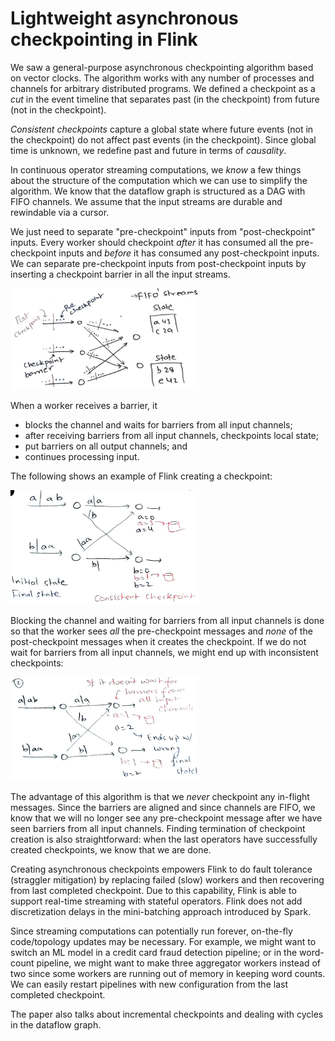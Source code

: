 # Lightweight asynchronous checkpointing in Flink

We saw a general-purpose asynchronous checkpointing algorithm based on vector
clocks. The algorithm works with any number of processes and channels for
arbitrary distributed programs. We defined a checkpoint as a *cut* in the event
timeline that separates past (in the checkpoint) from future (not in the
checkpoint).

*Consistent checkpoints* capture a global state where future events (not in the
checkpoint) do not affect past events (in the checkpoint). Since global time is
unknown, we redefine past and future in terms of *causality*.

In continuous operator streaming computations, we *know* a few things about the
structure of the computation which we can use to simplify the algorithm. We know
that the dataflow graph is structured as a DAG with FIFO channels. We assume
that the input streams are durable and rewindable via a cursor.

We just need to separate "pre-checkpoint" inputs from "post-checkpoint" inputs.
Every worker should checkpoint *after* it has consumed all the pre-checkpoint
inputs and *before* it has consumed any post-checkpoint inputs. We can separate
pre-checkpoint inputs from post-checkpoint inputs by inserting a checkpoint
barrier in all the input streams.

<img src="assets/figs/flink-markers.png" alt="Lightweight asynchronous checkpoints in Flink" width="300"/>

When a worker receives a barrier, it 
* blocks the channel and waits for barriers from all input channels;
* after receiving barriers from all input channels, checkpoints local state;
* put barriers on all output channels; and
* continues processing input.

The following shows an example of Flink creating a checkpoint:

<img src="assets/figs/flink-cons-cp.png" alt="An example of consistent checkpoint" width="300"/>

Blocking the channel and waiting for barriers from all input channels is done so
that the worker sees *all* the pre-checkpoint messages and *none* of the
post-checkpoint messages when it creates the checkpoint. If we do not wait for
barriers from all input channels, we might end up with inconsistent checkpoints:

<img src="assets/figs/flink-incons-cp.png" alt="Not aligning leads to inconsistent checkpoints" width="300"/>

The advantage of this algorithm is that we *never* checkpoint any in-flight
messages. Since the barriers are aligned and since channels are FIFO, we know
that we will no longer see any pre-checkpoint message after we have seen
barriers from all input channels. Finding termination of checkpoint creation is
also straightforward: when the last operators have successfully created 
checkpoints, we know that we are done.

Creating asynchronous checkpoints empowers Flink to do fault tolerance
(straggler mitigation) by replacing failed (slow) workers and then recovering
from last completed checkpoint. Due to this capability, Flink is able to support
real-time streaming with stateful operators. Flink does not add discretization
delays in the mini-batching approach introduced by Spark.

Since streaming computations can potentially run forever, on-the-fly
code/topology updates may be necessary. For example, we might want to switch an
ML model in a credit card fraud detection pipeline; or in the word-count
pipeline, we might want to make three aggregator workers instead of two since
some workers are running out of memory in keeping word counts. We can easily
restart pipelines with new configuration from the last completed checkpoint.

The paper also talks about incremental checkpoints and dealing with cycles in
the dataflow graph.